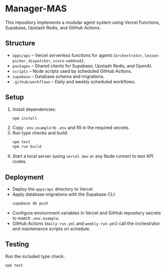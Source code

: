 # Manager-MAS

This repository implements a modular agent system using Vercel Functions, Supabase, Upstash Redis, and GitHub Actions.

## Structure

- `apps/api` – Vercel serverless functions for agents (`orchestrator`, `lesson-picker`, `dispatcher`, `score-webhook`).
- `packages` – Shared clients for Supabase, Upstash Redis, and OpenAI.
- `scripts` – Node scripts used by scheduled GitHub Actions.
- `supabase` – Database schema and migrations.
- `.github/workflows` – Daily and weekly scheduled workflows.

## Setup

1. Install dependencies:
   ```bash
   npm install
   ```
2. Copy `.env.example` to `.env` and fill in the required secrets.
3. Run type checks and build:
   ```bash
   npm test
   npm run build
   ```
4. Start a local server (using `vercel dev` or any Node runner) to test API routes.

## Deployment

- Deploy the `apps/api` directory to Vercel.
- Apply database migrations with the Supabase CLI:
  ```bash
  supabase db push
  ```
- Configure environment variables in Vercel and GitHub repository secrets to match `.env.example`.
- GitHub Actions (`daily-run.yml` and `weekly-run.yml`) call the orchestrator and maintenance scripts on schedule.

## Testing

Run the included type check:
```bash
npm test
```
